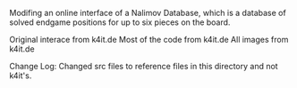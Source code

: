 Modifing an online interface of a Nalimov Database, which is a database of solved endgame positions for up to six pieces on the board.

Original interace from k4it.de
Most of the code from k4it.de
All images from k4it.de

Change Log:
  Changed src files to reference files in this directory and not k4it's. 
  
  
